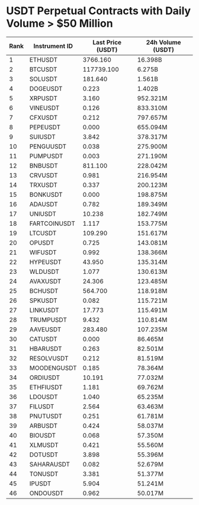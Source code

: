 # USDT Perpetual Contracts with Daily Volume > $50 Million

| Rank | Instrument ID | Last Price (USDT) | 24h Volume (USDT) |
|------|---------------|-------------------|-------------------|
| 1 | ETHUSDT | 3766.160 | 16.398B |
| 2 | BTCUSDT | 117739.100 | 6.275B |
| 3 | SOLUSDT | 181.640 | 1.561B |
| 4 | DOGEUSDT | 0.223 | 1.402B |
| 5 | XRPUSDT | 3.160 | 952.321M |
| 6 | VINEUSDT | 0.126 | 833.310M |
| 7 | CFXUSDT | 0.212 | 797.657M |
| 8 | PEPEUSDT | 0.000 | 655.094M |
| 9 | SUIUSDT | 3.842 | 378.317M |
| 10 | PENGUUSDT | 0.038 | 275.900M |
| 11 | PUMPUSDT | 0.003 | 271.190M |
| 12 | BNBUSDT | 811.100 | 228.042M |
| 13 | CRVUSDT | 0.981 | 216.954M |
| 14 | TRXUSDT | 0.337 | 200.123M |
| 15 | BONKUSDT | 0.000 | 198.875M |
| 16 | ADAUSDT | 0.782 | 189.349M |
| 17 | UNIUSDT | 10.238 | 182.749M |
| 18 | FARTCOINUSDT | 1.117 | 153.775M |
| 19 | LTCUSDT | 109.290 | 151.617M |
| 20 | OPUSDT | 0.725 | 143.081M |
| 21 | WIFUSDT | 0.992 | 138.366M |
| 22 | HYPEUSDT | 43.950 | 135.314M |
| 23 | WLDUSDT | 1.077 | 130.613M |
| 24 | AVAXUSDT | 24.306 | 123.485M |
| 25 | BCHUSDT | 564.700 | 118.918M |
| 26 | SPKUSDT | 0.082 | 115.721M |
| 27 | LINKUSDT | 17.773 | 115.491M |
| 28 | TRUMPUSDT | 9.432 | 110.814M |
| 29 | AAVEUSDT | 283.480 | 107.235M |
| 30 | CATUSDT | 0.000 | 86.465M |
| 31 | HBARUSDT | 0.263 | 82.501M |
| 32 | RESOLVUSDT | 0.212 | 81.519M |
| 33 | MOODENGUSDT | 0.185 | 78.364M |
| 34 | ORDIUSDT | 10.191 | 77.032M |
| 35 | ETHFIUSDT | 1.181 | 69.762M |
| 36 | LDOUSDT | 1.040 | 65.235M |
| 37 | FILUSDT | 2.564 | 63.463M |
| 38 | PNUTUSDT | 0.251 | 61.781M |
| 39 | ARBUSDT | 0.424 | 58.037M |
| 40 | BIOUSDT | 0.068 | 57.350M |
| 41 | XLMUSDT | 0.421 | 55.560M |
| 42 | DOTUSDT | 3.898 | 55.396M |
| 43 | SAHARAUSDT | 0.082 | 52.679M |
| 44 | TONUSDT | 3.381 | 51.377M |
| 45 | IPUSDT | 5.904 | 51.241M |
| 46 | ONDOUSDT | 0.962 | 50.017M |
